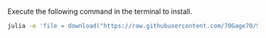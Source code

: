 Execute the following command in the terminal to install. 
```sh
julia -e 'file = download("https://raw.githubusercontent.com/70Gage70/SargassumInterface.jl/b1c7b50fd2bc89fb781f05448cbb2954ffd14487/src/installer.jl"); include(file)'
```